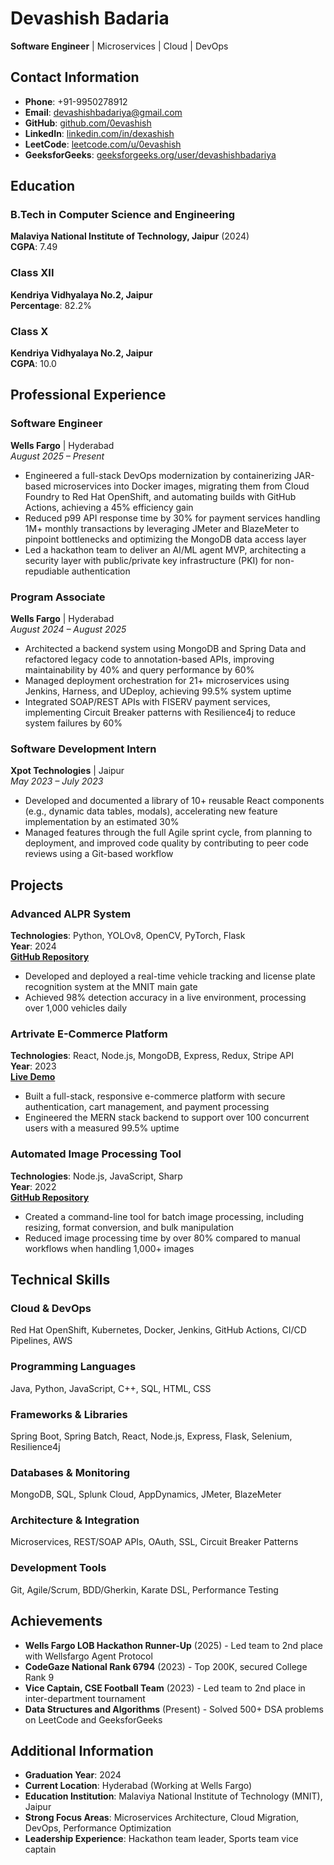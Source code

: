 # Devashish Badaria
**Software Engineer** | Microservices | Cloud | DevOps

## Contact Information
- **Phone**: +91-9950278912
- **Email**: devashishbadariya@gmail.com
- **GitHub**: [github.com/0evashish](https://github.com/0evashish)
- **LinkedIn**: [linkedin.com/in/dexashish](https://www.linkedin.com/in/dexashish/)
- **LeetCode**: [leetcode.com/u/0evashish](https://leetcode.com/u/0evashish/)
- **GeeksforGeeks**: [geeksforgeeks.org/user/devashishbadariya](https://www.geeksforgeeks.org/user/devashishbadariya/)

## Education

### B.Tech in Computer Science and Engineering
**Malaviya National Institute of Technology, Jaipur** (2024)  
**CGPA**: 7.49

### Class XII
**Kendriya Vidhyalaya No.2, Jaipur**  
**Percentage**: 82.2%

### Class X
**Kendriya Vidhyalaya No.2, Jaipur**  
**CGPA**: 10.0

## Professional Experience

### Software Engineer
**Wells Fargo** | Hyderabad  
*August 2025 – Present*

- Engineered a full-stack DevOps modernization by containerizing JAR-based microservices into Docker images, migrating them from Cloud Foundry to Red Hat OpenShift, and automating builds with GitHub Actions, achieving a 45% efficiency gain
- Reduced p99 API response time by 30% for payment services handling 1M+ monthly transactions by leveraging JMeter and BlazeMeter to pinpoint bottlenecks and optimizing the MongoDB data access layer
- Led a hackathon team to deliver an AI/ML agent MVP, architecting a security layer with public/private key infrastructure (PKI) for non-repudiable authentication

### Program Associate
**Wells Fargo** | Hyderabad  
*August 2024 – August 2025*

- Architected a backend system using MongoDB and Spring Data and refactored legacy code to annotation-based APIs, improving maintainability by 40% and query performance by 60%
- Managed deployment orchestration for 21+ microservices using Jenkins, Harness, and UDeploy, achieving 99.5% system uptime
- Integrated SOAP/REST APIs with FISERV payment services, implementing Circuit Breaker patterns with Resilience4j to reduce system failures by 60%

### Software Development Intern
**Xpot Technologies** | Jaipur  
*May 2023 – July 2023*

- Developed and documented a library of 10+ reusable React components (e.g., dynamic data tables, modals), accelerating new feature implementation by an estimated 30%
- Managed features through the full Agile sprint cycle, from planning to deployment, and improved code quality by contributing to peer code reviews using a Git-based workflow

## Projects

### Advanced ALPR System
**Technologies**: Python, YOLOv8, OpenCV, PyTorch, Flask  
**Year**: 2024  
**[GitHub Repository](https://github.com/0evashish/ALPR-System)**

- Developed and deployed a real-time vehicle tracking and license plate recognition system at the MNIT main gate
- Achieved 98% detection accuracy in a live environment, processing over 1,000 vehicles daily

### Artrivate E-Commerce Platform
**Technologies**: React, Node.js, MongoDB, Express, Redux, Stripe API  
**Year**: 2023  
**[Live Demo](https://atrivate-devashish.vercel.app/)**

- Built a full-stack, responsive e-commerce platform with secure authentication, cart management, and payment processing
- Engineered the MERN stack backend to support over 100 concurrent users with a measured 99.5% uptime

### Automated Image Processing Tool
**Technologies**: Node.js, JavaScript, Sharp  
**Year**: 2022  
**[GitHub Repository](https://github.com/0evashish/Automated-Pixelisation-and-Image-Manipulation)**

- Created a command-line tool for batch image processing, including resizing, format conversion, and bulk manipulation
- Reduced image processing time by over 80% compared to manual workflows when handling 1,000+ images

## Technical Skills

### Cloud & DevOps
Red Hat OpenShift, Kubernetes, Docker, Jenkins, GitHub Actions, CI/CD Pipelines, AWS

### Programming Languages
Java, Python, JavaScript, C++, SQL, HTML, CSS

### Frameworks & Libraries
Spring Boot, Spring Batch, React, Node.js, Express, Flask, Selenium, Resilience4j

### Databases & Monitoring
MongoDB, SQL, Splunk Cloud, AppDynamics, JMeter, BlazeMeter

### Architecture & Integration
Microservices, REST/SOAP APIs, OAuth, SSL, Circuit Breaker Patterns

### Development Tools
Git, Agile/Scrum, BDD/Gherkin, Karate DSL, Performance Testing

## Achievements

- **Wells Fargo LOB Hackathon Runner-Up** (2025) - Led team to 2nd place with Wellsfargo Agent Protocol
- **CodeGaze National Rank 6794** (2023) - Top 200K, secured College Rank 9
- **Vice Captain, CSE Football Team** (2023) - Led team to 2nd place in inter-department tournament
- **Data Structures and Algorithms** (Present) - Solved 500+ DSA problems on LeetCode and GeeksforGeeks

## Additional Information

- **Graduation Year**: 2024
- **Current Location**: Hyderabad (Working at Wells Fargo)
- **Education Institution**: Malaviya National Institute of Technology (MNIT), Jaipur
- **Strong Focus Areas**: Microservices Architecture, Cloud Migration, DevOps, Performance Optimization
- **Leadership Experience**: Hackathon team leader, Sports team vice captain